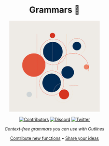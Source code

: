 <div align="center">

# Grammars 📄

<img src="./logo.png" alt="Outlines Logo" width=300></img>

[![Contributors][contributors-badge]][contributors]
[![Discord][discord-badge]][discord]
[![Twitter][twitter-badge]][twitter]

*Context-free grammars you can use with Outlines*

[Contribute new functions](https://github.com/outlines-dev/functions/pulls)  •
[Share your ideas][discord]

</div>


[contributors]: https://github.com/outlines-dev/grammars/graphs/contributors
[contributors-badge]: https://img.shields.io/github/contributors/outlines-dev/functions?style=flat-square&logo=github&logoColor=white&color=ECEFF4
[twitter]: https://twitter.com/dottxtai
[twitter-badge]: https://img.shields.io/twitter/follow/dottxtai?style=social
[discord]: https://discord.gg/R9DSu34mGd
[discord-badge]: https://img.shields.io/discord/1182316225284554793?color=81A1C1&logo=discord&logoColor=white&style=flat-square
